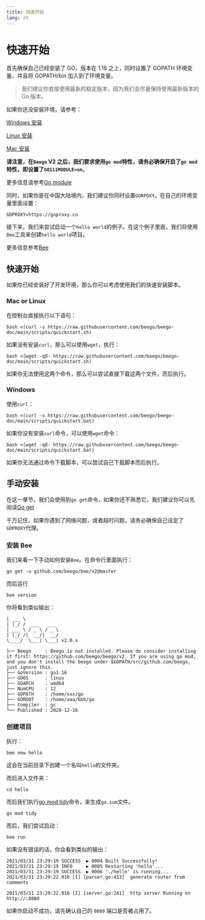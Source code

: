```yaml
---
title: 快速开始
lang: zh
---
```


# 快速开始

首先确保自己已经安装了 GO，版本在 1.16 之上，同时设置了 GOPATH 环境变量，并且将 GOPATH/bin 加入到了环境变量。

> 我们建议你直接使用最新的稳定版本，因为我们会尽量保持使用最新版本的 Go 版本。

如果你还没安装环境，请参考：

[Windows 安装](environment/install_go_windows.md)

[Linux 安装](environment/install_go_linux.md)

[Mac 安装](environment/install_go_mac.md)

**请注意，在`Beego` V2 之后，我们要求使用`go mod`特性，请务必确保开启了`go mod`特性，即设置了`GO111MODULE=on`**。

更多信息请参考[Go module](environment/go_mod.md)

同时，如果你是在中国大陆境内，我们建议你同时设置`GORPOXY`。在自己的环境变量里面设置：

```shell
GOPROXY=https://goproxy.cn
```

接下来，我们来尝试启动一个`hello world`的例子。在这个例子里面，我们将使用`Bee`工具来创建`hello world`项目。

更多信息参考[Bee](./bee/README.md)

## 快速开始

如果你已经安装好了开发环境，那么你可以考虑使用我们的快速安装脚本。

### Mac or Linux

在控制台直接执行以下语句：

```shell
bash <(curl -s https://raw.githubusercontent.com/beego/beego-doc/main/scripts/quickstart.sh)
```

如果没有安装`curl`，那么可以使用`wget`，执行：

```shell
bash <(wget -qO- https://raw.githubusercontent.com/beego/beego-doc/main/scripts/quickstart.sh)
```

如果你无法使用这两个命令，那么可以尝试直接下载这两个文件，而后执行。

### Windows

使用`curl`：

```shell
bash <(curl -s https://raw.githubusercontent.com/beego/beego-doc/main/scripts/quickstart.bat)
```

如果你没有安装`curl`命令，可以使用`wget`命令：

```shell
bash <(wget -qO- https://raw.githubusercontent.com/beego/beego-doc/main/scripts/quickstart.bat)
```

如果你无法通过命令下载脚本，可以尝试自己下载脚本而后执行。

## 手动安装

在这一章节，我们会使用到`go get`命令，如果你还不熟悉它，我们建议你可以先阅读[Go get](environment/go_get_command.md)

千万记住，如果你遇到了网络问题，或者超时问题，请务必确保自己设定了`GOPROXY`代理。

### 安装 Bee

我们来看一下手动如何安装`Bee`。在命令行里面执行：

```shell
go get -u github.com/beego/bee/v2@master
```

而后运行

```shell
bee version
```

你将看到类似输出：

```shell
| ___ \
| |_/ /  ___   ___
| ___ \ / _ \ / _ \
| |_/ /|  __/|  __/
\____/  \___| \___| v2.0.x

├── Beego     : Beego is not installed. Please do consider installing it first: https://github.com/beego/beego/v2. If you are using go mod, and you don't install the beego under $GOPATH/src/github.com/beego, just ignore this.
├── GoVersion : go1.16
├── GOOS      : linux
├── GOARCH    : amd64
├── NumCPU    : 12
├── GOPATH    : /home/xxx/go
├── GOROOT    : /home/aaa/bbb/go
├── Compiler  : gc
└── Published : 2020-12-16

```

### 创建项目

执行：

```shell
bee new hello
```

这会在当前目录下创建一个名叫`hello`的文件夹。

而后进入文件夹：

```shell
cd hello
```

而后我们执行[go mod tidy](environment/go_mod.md)命令，来生成`go.sum`文件。

```shell
go mod tidy
```

而后，我们尝试启动：

```shell
bee run
```

如果没有错误的话，你会看到类似的输出：

```shell
2021/03/31 23:29:19 SUCCESS  ▶ 0004 Built Successfully!
2021/03/31 23:29:19 INFO     ▶ 0005 Restarting 'hello'...
2021/03/31 23:29:19 SUCCESS  ▶ 0006 './hello' is running...
2021/03/31 23:29:22.016 [I] [parser.go:413]  generate router from comments

2021/03/31 23:29:22.016 [I] [server.go:241]  http server Running on http://:8080
```

如果你启动不成功，请先确认自己的 `8080` 端口是否被占用了。
